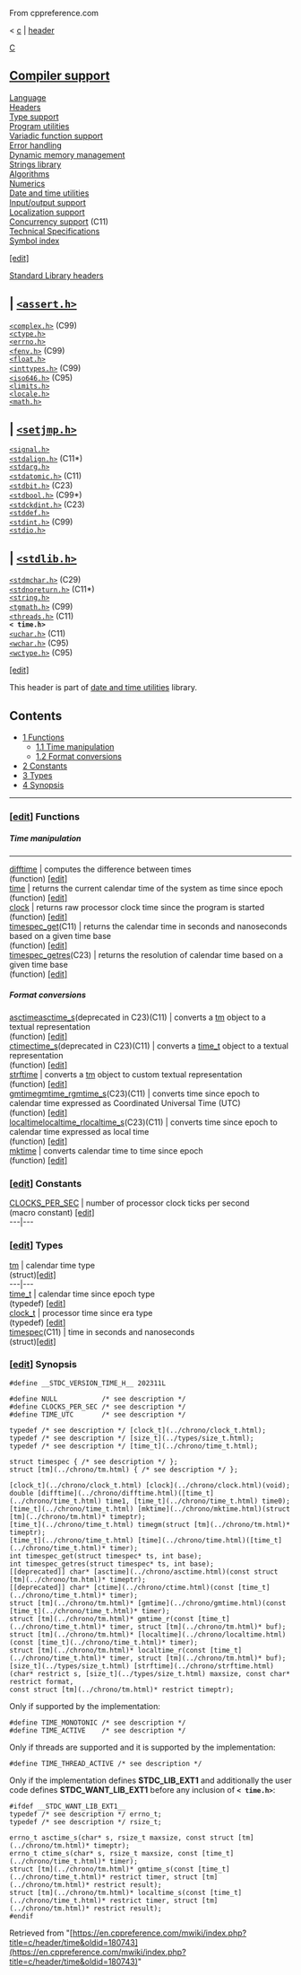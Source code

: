 From cppreference.com

< [c](../../c.html "c")‎ | [header](../header.html "c/header")

[ C](../../c.html "c")

[Compiler support](../compiler_support.html "c/compiler support")  
---  
[Language](../language.html "c/language")  
[Headers](../header.html "c/header")  
[Type support](../types.html "c/types")  
[Program utilities](../program.html "c/program")  
[Variadic function support](../variadic.html "c/variadic")  
[Error handling](../error.html "c/error")  
[Dynamic memory management](../memory.html "c/memory")  
[Strings library](../string.html "c/string")  
[Algorithms](../algorithm.html "c/algorithm")  
[Numerics](../numeric.html "c/numeric")  
[Date and time utilities](../chrono.html "c/chrono")  
[Input/output support](../io.html "c/io")  
[Localization support](../locale.html "c/locale")  
[Concurrency support](../thread.html "c/thread") (C11)  
[Technical Specifications](../experimental.html "c/experimental")  
[Symbol index](../index.html "c/symbol index")  
  
[[edit]](https://en.cppreference.com/mwiki/index.php?title=Template:c/navbar_content&action=edit)

[ Standard Library headers ](../header.html "c/header")

| [`<assert.h>`](assert.html "c/header/assert")  
---  
[`<complex.h>`](complex.html "c/header/complex") (C99)  
[`<ctype.h>`](ctype.html "c/header/ctype")  
[`<errno.h>`](errno.html "c/header/errno")  
[`<fenv.h>`](fenv.html "c/header/fenv") (C99)  
[`<float.h>`](float.html "c/header/float")  
[`<inttypes.h>`](inttypes.html "c/header/inttypes") (C99)` `  
[`<iso646.h>`](iso646.html "c/header/iso646") (C95)  
[`<limits.h>`](limits.html "c/header/limits")  
[`<locale.h>`](locale.html "c/header/locale")  
[`<math.h>`](math.html "c/header/math")  
  
| [`<setjmp.h>`](setjmp.html "c/header/setjmp")  
---  
[`<signal.h>`](signal.html "c/header/signal")  
[`<stdalign.h>`](stdalign.html "c/header/stdalign") (C11*)  
[`<stdarg.h>`](stdarg.html "c/header/stdarg")  
[`<stdatomic.h>`](stdatomic.html "c/header/stdatomic") (C11)` `  
[`<stdbit.h>`](stdbit.html "c/header/stdbit") (C23)  
[`<stdbool.h>`](stdbool.html "c/header/stdbool") (C99*)  
[`<stdckdint.h>`](stdckdint.html "c/header/stdckdint") (C23)  
[`<stddef.h>`](stddef.html "c/header/stddef")  
[`<stdint.h>`](stdint.html "c/header/stdint") (C99)  
[`<stdio.h>`](stdio.html "c/header/stdio")  
  
| [`<stdlib.h>`](stdlib.html "c/header/stdlib")  
---  
[`<stdmchar.h>`](stdmchar.html "c/header/stdmchar") (C29)  
[`<stdnoreturn.h>`](stdnoreturn.html "c/header/stdnoreturn") (C11*)  
[`<string.h>`](string.html "c/header/string")  
[`<tgmath.h>`](tgmath.html "c/header/tgmath") (C99)  
[`<threads.h>`](threads.html "c/header/threads") (C11)  
**`< time.h>`**  
[`<uchar.h>`](uchar.html "c/header/uchar") (C11)  
[`<wchar.h>`](wchar.html "c/header/wchar") (C95)  
[`<wctype.h>`](wctype.html "c/header/wctype") (C95)  
  
  
  
[[edit]](https://en.cppreference.com/mwiki/index.php?title=Template:c/header/navbar_content&action=edit)

This header is part of [date and time utilities](../chrono.html "c/chrono") library. 

## Contents

  * [1 Functions](time.html#Functions)
    * [1.1 Time manipulation](time.html#Time_manipulation)
    * [1.2 Format conversions](time.html#Format_conversions)
  * [2 Constants](time.html#Constants)
  * [3 Types](time.html#Types)
  * [4 Synopsis](time.html#Synopsis)

  
---  
  
### [[edit](https://en.cppreference.com/mwiki/index.php?title=c/header/time&action=edit&section=1 "Edit section: Functions")] Functions

#####  Time manipulation   
  
---  
[ difftime](../chrono/difftime.html "c/chrono/difftime") |  computes the difference between times   
(function) [[edit]](https://en.cppreference.com/mwiki/index.php?title=Template:c/chrono/dsc_difftime&action=edit)  
[ time](../chrono/time.html "c/chrono/time") |  returns the current calendar time of the system as time since epoch   
(function) [[edit]](https://en.cppreference.com/mwiki/index.php?title=Template:c/chrono/dsc_time&action=edit)  
[ clock](../chrono/clock.html "c/chrono/clock") |  returns raw processor clock time since the program is started   
(function) [[edit]](https://en.cppreference.com/mwiki/index.php?title=Template:c/chrono/dsc_clock&action=edit)  
[ timespec_get](../chrono/timespec_get.html "c/chrono/timespec get")(C11) |  returns the calendar time in seconds and nanoseconds based on a given time base   
(function) [[edit]](https://en.cppreference.com/mwiki/index.php?title=Template:c/chrono/dsc_timespec_get&action=edit)  
[ timespec_getres](../chrono/timespec_getres.html "c/chrono/timespec getres")(C23) |  returns the resolution of calendar time based on a given time base   
(function) [[edit]](https://en.cppreference.com/mwiki/index.php?title=Template:c/chrono/dsc_timespec_getres&action=edit)  
  
#####  Format conversions   
  
[ asctimeasctime_s](../chrono/asctime.html "c/chrono/asctime")(deprecated in C23)(C11) |  converts a [tm](../chrono/tm.html "c/chrono/tm") object to a textual representation   
(function) [[edit]](https://en.cppreference.com/mwiki/index.php?title=Template:c/chrono/dsc_asctime&action=edit)  
[ ctimectime_s](../chrono/ctime.html "c/chrono/ctime")(deprecated in C23)(C11) |  converts a [time_t](../chrono/time_t.html "c/chrono/time t") object to a textual representation   
(function) [[edit]](https://en.cppreference.com/mwiki/index.php?title=Template:c/chrono/dsc_ctime&action=edit)  
[ strftime](../chrono/strftime.html "c/chrono/strftime") |  converts a [tm](../chrono/tm.html "c/chrono/tm") object to custom textual representation   
(function) [[edit]](https://en.cppreference.com/mwiki/index.php?title=Template:c/chrono/dsc_strftime&action=edit)  
[ gmtimegmtime_rgmtime_s](../chrono/gmtime.html "c/chrono/gmtime")(C23)(C11) |  converts time since epoch to calendar time expressed as Coordinated Universal Time (UTC)   
(function) [[edit]](https://en.cppreference.com/mwiki/index.php?title=Template:c/chrono/dsc_gmtime&action=edit)  
[ localtimelocaltime_rlocaltime_s](../chrono/localtime.html "c/chrono/localtime")(C23)(C11) |  converts time since epoch to calendar time expressed as local time   
(function) [[edit]](https://en.cppreference.com/mwiki/index.php?title=Template:c/chrono/dsc_localtime&action=edit)  
[ mktime](../chrono/mktime.html "c/chrono/mktime") |  converts calendar time to time since epoch   
(function) [[edit]](https://en.cppreference.com/mwiki/index.php?title=Template:c/chrono/dsc_mktime&action=edit)  
  
### [[edit](https://en.cppreference.com/mwiki/index.php?title=c/header/time&action=edit&section=2 "Edit section: Constants")] Constants

[ CLOCKS_PER_SEC](../chrono/CLOCKS_PER_SEC.html "c/chrono/CLOCKS PER SEC") |  number of processor clock ticks per second   
(macro constant) [[edit]](https://en.cppreference.com/mwiki/index.php?title=Template:c/chrono/dsc_CLOCKS_PER_SEC&action=edit)  
---|---  
  
### [[edit](https://en.cppreference.com/mwiki/index.php?title=c/header/time&action=edit&section=3 "Edit section: Types")] Types

[ tm](../chrono/tm.html "c/chrono/tm") |  calendar time type  
(struct)[[edit]](https://en.cppreference.com/mwiki/index.php?title=Template:c/chrono/dsc_tm&action=edit)  
---|---  
[ time_t](../chrono/time_t.html "c/chrono/time t") |  calendar time since epoch type   
(typedef) [[edit]](https://en.cppreference.com/mwiki/index.php?title=Template:c/chrono/dsc_time_t&action=edit)  
[ clock_t](../chrono/clock_t.html "c/chrono/clock t") |  processor time since era type   
(typedef) [[edit]](https://en.cppreference.com/mwiki/index.php?title=Template:c/chrono/dsc_clock_t&action=edit)  
[ timespec](../chrono/timespec.html "c/chrono/timespec")(C11) |  time in seconds and nanoseconds   
(struct)[[edit]](https://en.cppreference.com/mwiki/index.php?title=Template:c/chrono/dsc_timespec&action=edit)  
  
### [[edit](https://en.cppreference.com/mwiki/index.php?title=c/header/time&action=edit&section=4 "Edit section: Synopsis")] Synopsis
    
    
    #define __STDC_VERSION_TIME_H__ 202311L
     
    #define NULL           /* see description */
    #define CLOCKS_PER_SEC /* see description */
    #define TIME_UTC       /* see description */
     
    typedef /* see description */ [clock_t](../chrono/clock_t.html);
    typedef /* see description */ [size_t](../types/size_t.html);
    typedef /* see description */ [time_t](../chrono/time_t.html);
     
    struct timespec { /* see description */ };
    struct [tm](../chrono/tm.html) { /* see description */ };
     
    [clock_t](../chrono/clock_t.html) [clock](../chrono/clock.html)(void);
    double [difftime](../chrono/difftime.html)([time_t](../chrono/time_t.html) time1, [time_t](../chrono/time_t.html) time0);
    [time_t](../chrono/time_t.html) [mktime](../chrono/mktime.html)(struct [tm](../chrono/tm.html)* timeptr);
    [time_t](../chrono/time_t.html) timegm(struct [tm](../chrono/tm.html)* timeptr);
    [time_t](../chrono/time_t.html) [time](../chrono/time.html)([time_t](../chrono/time_t.html)* timer);
    int timespec_get(struct timespec* ts, int base);
    int timespec_getres(struct timespec* ts, int base);
    [[deprecated]] char* [asctime](../chrono/asctime.html)(const struct [tm](../chrono/tm.html)* timeptr);
    [[deprecated]] char* [ctime](../chrono/ctime.html)(const [time_t](../chrono/time_t.html)* timer);
    struct [tm](../chrono/tm.html)* [gmtime](../chrono/gmtime.html)(const [time_t](../chrono/time_t.html)* timer);
    struct [tm](../chrono/tm.html)* gmtime_r(const [time_t](../chrono/time_t.html)* timer, struct [tm](../chrono/tm.html)* buf);
    struct [tm](../chrono/tm.html)* [localtime](../chrono/localtime.html)(const [time_t](../chrono/time_t.html)* timer);
    struct [tm](../chrono/tm.html)* localtime_r(const [time_t](../chrono/time_t.html)* timer, struct [tm](../chrono/tm.html)* buf);
    [size_t](../types/size_t.html) [strftime](../chrono/strftime.html)(char* restrict s, [size_t](../types/size_t.html) maxsize, const char* restrict format,
    const struct [tm](../chrono/tm.html)* restrict timeptr);

Only if supported by the implementation: 
    
    
    #define TIME_MONOTONIC /* see description */
    #define TIME_ACTIVE    /* see description */

Only if threads are supported and it is supported by the implementation: 
    
    
    #define TIME_THREAD_ACTIVE /* see description */

Only if the implementation defines __STDC_LIB_EXT1__ and additionally the user code defines __STDC_WANT_LIB_EXT1__ before any inclusion of **`< time.h>`**: 
    
    
    #ifdef __STDC_WANT_LIB_EXT1__
    typedef /* see description */ errno_t;
    typedef /* see description */ rsize_t;
     
    errno_t asctime_s(char* s, rsize_t maxsize, const struct [tm](../chrono/tm.html)* timeptr);
    errno_t ctime_s(char* s, rsize_t maxsize, const [time_t](../chrono/time_t.html)* timer);
    struct [tm](../chrono/tm.html)* gmtime_s(const [time_t](../chrono/time_t.html)* restrict timer, struct [tm](../chrono/tm.html)* restrict result);
    struct [tm](../chrono/tm.html)* localtime_s(const [time_t](../chrono/time_t.html)* restrict timer, struct [tm](../chrono/tm.html)* restrict result);
    #endif

Retrieved from "[https://en.cppreference.com/mwiki/index.php?title=c/header/time&oldid=180743](https://en.cppreference.com/mwiki/index.php?title=c/header/time&oldid=180743)" 
